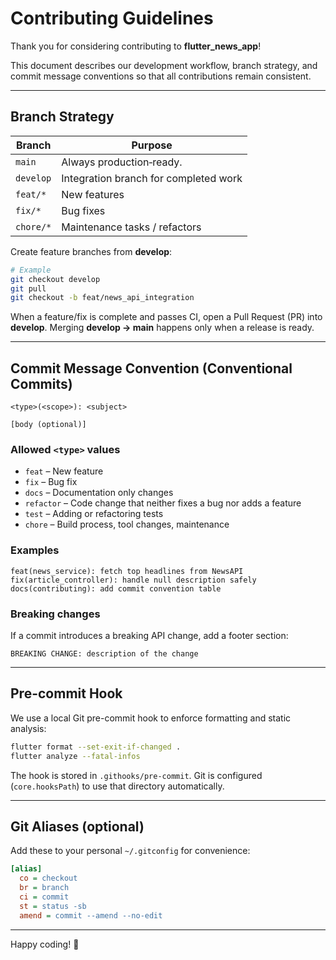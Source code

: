 # Contributing Guidelines

Thank you for considering contributing to **flutter_news_app**!

This document describes our development workflow, branch strategy, and commit message conventions so that all contributions remain consistent.

---

## Branch Strategy

| Branch        | Purpose                               |
|---------------|---------------------------------------|
| `main`        | Always production‐ready.              |
| `develop`     | Integration branch for completed work |
| `feat/*`      | New features                           |
| `fix/*`       | Bug fixes                              |
| `chore/*`     | Maintenance tasks / refactors         |

Create feature branches from **develop**:

```bash
# Example
git checkout develop
git pull
git checkout -b feat/news_api_integration
```

When a feature/fix is complete and passes CI, open a Pull Request (PR) into **develop**. Merging **develop → main** happens only when a release is ready.

---

## Commit Message Convention (Conventional Commits)

```
<type>(<scope>): <subject>

[body (optional)]
```

### Allowed `<type>` values
- `feat`     – New feature
- `fix`      – Bug fix
- `docs`     – Documentation only changes
- `refactor` – Code change that neither fixes a bug nor adds a feature
- `test`     – Adding or refactoring tests
- `chore`    – Build process, tool changes, maintenance

### Examples
```
feat(news_service): fetch top headlines from NewsAPI
fix(article_controller): handle null description safely
docs(contributing): add commit convention table
```

### Breaking changes
If a commit introduces a breaking API change, add a footer section:

```
BREAKING CHANGE: description of the change
```

---

## Pre-commit Hook

We use a local Git pre-commit hook to enforce formatting and static analysis:

```bash
flutter format --set-exit-if-changed .
flutter analyze --fatal-infos
```

The hook is stored in `.githooks/pre-commit`. Git is configured (`core.hooksPath`) to use that directory automatically.

---

## Git Aliases (optional)
Add these to your personal `~/.gitconfig` for convenience:

```ini
[alias]
  co = checkout
  br = branch
  ci = commit
  st = status -sb
  amend = commit --amend --no-edit
```

---

Happy coding! :rocket:
